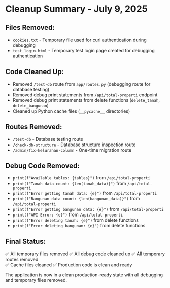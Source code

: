 # Cleanup Summary - July 9, 2025

## Files Removed:
- `cookies.txt` - Temporary file used for curl authentication during debugging
- `test_login.html` - Temporary test login page created for debugging authentication

## Code Cleaned Up:
- Removed `/test-db` route from `app/routes.py` (debugging route for database testing)
- Removed debug print statements from `/api/total-properti` endpoint
- Removed debug print statements from delete functions (`delete_tanah`, `delete_bangunan`)
- Cleaned up Python cache files (`__pycache__` directories)

## Routes Removed:
- `/test-db` - Database testing route
- `/check-db-structure` - Database structure inspection route  
- `/admin/fix-kelurahan-column` - One-time migration route

## Debug Code Removed:
- `print(f"Available tables: {tables}")` from `/api/total-properti`
- `print(f"Tanah data count: {len(tanah_data)}")` from `/api/total-properti`
- `print(f"Error getting tanah data: {e}")` from `/api/total-properti`
- `print(f"Bangunan data count: {len(bangunan_data)}")` from `/api/total-properti`
- `print(f"Error getting bangunan data: {e}")` from `/api/total-properti`
- `print(f"API Error: {e}")` from `/api/total-properti`
- `print(f"Error deleting tanah: {e}")` from delete functions
- `print(f"Error deleting bangunan: {e}")` from delete functions

## Final Status:
✅ All temporary files removed
✅ All debug code cleaned up
✅ All temporary routes removed  
✅ Cache files cleaned
✅ Production code is clean and ready

The application is now in a clean production-ready state with all debugging and temporary files removed.
